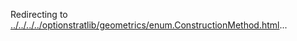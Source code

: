 Redirecting to
[../../../../optionstratlib/geometrics/enum.ConstructionMethod.html](../../../../optionstratlib/geometrics/enum.ConstructionMethod.html)\...
